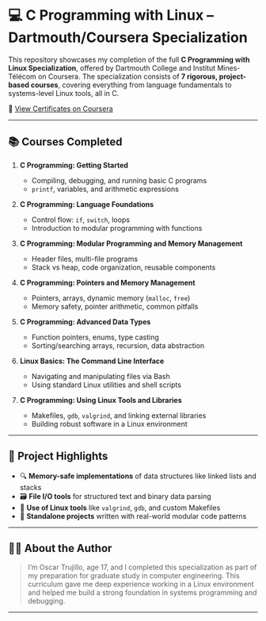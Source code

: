 # 💻 C Programming with Linux – Dartmouth/Coursera Specialization

This repository showcases my completion of the full **C Programming with Linux Specialization**, offered by Dartmouth College and Institut Mines-Télécom on Coursera. The specialization consists of **7 rigorous, project-based courses**, covering everything from language fundamentals to systems-level Linux tools, all in C.

🔗 [View Certificates on Coursera](https://www.coursera.org/accomplishments)

---

## 📚 Courses Completed

1. **C Programming: Getting Started**
   - Compiling, debugging, and running basic C programs
   - `printf`, variables, and arithmetic expressions

2. **C Programming: Language Foundations**
   - Control flow: `if`, `switch`, loops
   - Introduction to modular programming with functions

3. **C Programming: Modular Programming and Memory Management**
   - Header files, multi-file programs
   - Stack vs heap, code organization, reusable components

4. **C Programming: Pointers and Memory Management**
   - Pointers, arrays, dynamic memory (`malloc`, `free`)
   - Memory safety, pointer arithmetic, common pitfalls

5. **C Programming: Advanced Data Types**
   - Function pointers, enums, type casting
   - Sorting/searching arrays, recursion, data abstraction

6. **Linux Basics: The Command Line Interface**
   - Navigating and manipulating files via Bash
   - Using standard Linux utilities and shell scripts

7. **C Programming: Using Linux Tools and Libraries**
   - Makefiles, `gdb`, `valgrind`, and linking external libraries
   - Building robust software in a Linux environment

---

## 🔧 Project Highlights

- 🔍 **Memory-safe implementations** of data structures like linked lists and stacks
- 🗃️ **File I/O tools** for structured text and binary data parsing
- 🧰 **Use of Linux tools** like `valgrind`, `gdb`, and custom Makefiles
- 🧪 **Standalone projects** written with real-world modular code patterns

---

## 🧑‍🎓 About the Author

> I’m Oscar Trujillo, age 17, and I completed this specialization as part of my preparation for graduate study in computer engineering. This curriculum gave me deep experience working in a Linux environment and helped me build a strong foundation in systems programming and debugging.

---
